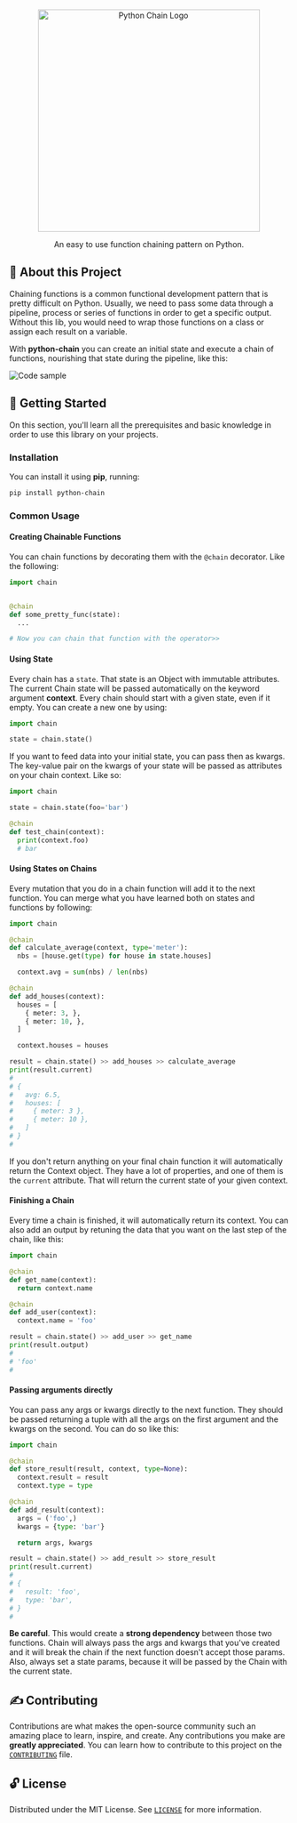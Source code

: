 <p align="center">
  <br>
   <img src="https://i.imgur.com/54Ssp9c.png" width="400" alt="Python Chain Logo" title="Python Chain Logo" />
  <br>
</p>
<p align="center">
An easy to use function chaining pattern on Python.
</p>

## 📖 About this Project

Chaining functions is a common functional development pattern that is pretty difficult on Python. Usually, we need to pass some data through a pipeline, process or series of functions in order to get a specific output. Without this lib, you would need to wrap those functions on a class or assign each result on a variable.

With **python-chain** you can create an initial state and execute a chain of functions, nourishing that state during the pipeline, like this:

![Code sample](https://i.imgur.com/IHRr4C7.png)

## 🤖 Getting Started

On this section, you'll learn all the prerequisites and basic knowledge in order to use this library on your projects.

### Installation

You can install it using **pip**, running:

``` sh
pip install python-chain
```

### Common Usage

#### Creating Chainable Functions

You can chain functions by decorating them with the `@chain` decorator. Like the following:

``` python
import chain


@chain
def some_pretty_func(state):
  ...

# Now you can chain that function with the operator>>
```

#### Using State

Every chain has a `state`. That state is an Object with immutable attributes. The current Chain state will be passed automatically on the keyword argument **context**. Every chain should start with a given state, even if it empty. You can create a new one by using:

``` python
import chain

state = chain.state()
```

If you want to feed data into your initial state, you can pass then as kwargs. The key-value pair on the kwargs of your state will be passed as attributes on your chain context. Like so:

``` python
import chain

state = chain.state(foo='bar')

@chain
def test_chain(context):
  print(context.foo)
  # bar

```

#### Using States on Chains

Every mutation that you do in a chain function will add it to the next function. You can merge what you have learned both on states and functions by following:

``` python
import chain

@chain
def calculate_average(context, type='meter'):
  nbs = [house.get(type) for house in state.houses]

  context.avg = sum(nbs) / len(nbs)

@chain
def add_houses(context):
  houses = [
    { meter: 3, },
    { meter: 10, },
  ]

  context.houses = houses

result = chain.state() >> add_houses >> calculate_average
print(result.current)
#
# {
#   avg: 6.5,
#   houses: [
#     { meter: 3 },
#     { meter: 10 },
#   ]
# }
#
```

If you don't return anything on your final chain function it will automatically return the Context object. They have a lot of properties, and one of them is the `current` attribute. That will return the current state of your given context.

#### Finishing a Chain

Every time a chain is finished, it will automatically return its context. You can also add an output by retuning the data that you want on the last step of the chain, like this:

``` python
import chain

@chain
def get_name(context):
  return context.name

@chain
def add_user(context):
  context.name = 'foo'

result = chain.state() >> add_user >> get_name
print(result.output)
#
# 'foo'
#
```

#### Passing arguments directly

You can pass any args or kwargs directly to the next function. They should be passed returning a tuple with all the args on the first argument and the kwargs on the second. You can do so like this:

``` python
import chain

@chain
def store_result(result, context, type=None):
  context.result = result
  context.type = type

@chain
def add_result(context):
  args = ('foo',)
  kwargs = {type: 'bar'}

  return args, kwargs

result = chain.state() >> add_result >> store_result
print(result.current)
#
# {
#   result: 'foo',
#   type: 'bar',
# }
#
```

**Be careful**. This would create a **strong dependency** between those two functions. Chain will always pass the args and kwargs that you've created and it will break the chain if the next function doesn't accept those params. Also, always set a state params, because it will be passed by the Chain with the current state.

## ✍️ Contributing

Contributions are what makes the open-source community such an amazing place to learn, inspire, and create. Any contributions you make are **greatly appreciated**. You can learn how to contribute to this project on the [`CONTRIBUTING`](CONTRIBUTING.md) file.

## 🔓 License

Distributed under the MIT License. See [`LICENSE`](LICENSE) for more information.
